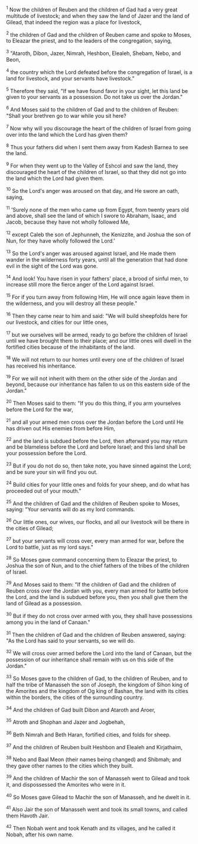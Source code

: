<sup>1</sup> 
Now the children of Reuben and the children of Gad had a very great multitude of livestock; and when they saw the land of Jazer and the land of Gilead, that indeed the region was a place for livestock, 

<sup>2</sup> 
the children of Gad and the children of Reuben came and spoke to Moses, to Eleazar the priest, and to the leaders of the congregation, saying, 

<sup>3</sup> 
"Ataroth, Dibon, Jazer, Nimrah, Heshbon, Elealeh, Shebam, Nebo, and Beon, 

<sup>4</sup> 
the country which the Lord defeated before the congregation of Israel, is a land for livestock, and your servants have livestock." 

<sup>5</sup> 
Therefore they said, "If we have found favor in your sight, let this land be given to your servants as a possession. Do not take us over the Jordan." 

<sup>6</sup> 
And Moses said to the children of Gad and to the children of Reuben: "Shall your brethren go to war while you sit here? 

<sup>7</sup> 
Now why will you discourage the heart of the children of Israel from going over into the land which the Lord has given them? 

<sup>8</sup> 
Thus your fathers did when I sent them away from Kadesh Barnea to see the land. 

<sup>9</sup> 
For when they went up to the Valley of Eshcol and saw the land, they discouraged the heart of the children of Israel, so that they did not go into the land which the Lord had given them. 

<sup>10</sup> 
So the Lord's anger was aroused on that day, and He swore an oath, saying, 

<sup>11</sup> 
'Surely none of the men who came up from Egypt, from twenty years old and above, shall see the land of which I swore to Abraham, Isaac, and Jacob, because they have not wholly followed Me, 

<sup>12</sup> 
except Caleb the son of Jephunneh, the Kenizzite, and Joshua the son of Nun, for they have wholly followed the Lord.' 

<sup>13</sup> 
So the Lord's anger was aroused against Israel, and He made them wander in the wilderness forty years, until all the generation that had done evil in the sight of the Lord was gone. 

<sup>14</sup> 
And look! You have risen in your fathers' place, a brood of sinful men, to increase still more the fierce anger of the Lord against Israel. 

<sup>15</sup> 
For if you turn away from following Him, He will once again leave them in the wilderness, and you will destroy all these people." 

<sup>16</sup> 
Then they came near to him and said: "We will build sheepfolds here for our livestock, and cities for our little ones, 

<sup>17</sup> 
but we ourselves will be armed, ready to go before the children of Israel until we have brought them to their place; and our little ones will dwell in the fortified cities because of the inhabitants of the land. 

<sup>18</sup> 
We will not return to our homes until every one of the children of Israel has received his inheritance. 

<sup>19</sup> 
For we will not inherit with them on the other side of the Jordan and beyond, because our inheritance has fallen to us on this eastern side of the Jordan." 

<sup>20</sup> 
Then Moses said to them: "If you do this thing, if you arm yourselves before the Lord for the war, 

<sup>21</sup> 
and all your armed men cross over the Jordan before the Lord until He has driven out His enemies from before Him, 

<sup>22</sup> 
and the land is subdued before the Lord, then afterward you may return and be blameless before the Lord and before Israel; and this land shall be your possession before the Lord. 

<sup>23</sup> 
But if you do not do so, then take note, you have sinned against the Lord; and be sure your sin will find you out. 

<sup>24</sup> 
Build cities for your little ones and folds for your sheep, and do what has proceeded out of your mouth." 

<sup>25</sup> 
And the children of Gad and the children of Reuben spoke to Moses, saying: "Your servants will do as my lord commands. 

<sup>26</sup> 
Our little ones, our wives, our flocks, and all our livestock will be there in the cities of Gilead; 

<sup>27</sup> 
but your servants will cross over, every man armed for war, before the Lord to battle, just as my lord says." 

<sup>28</sup> 
So Moses gave command concerning them to Eleazar the priest, to Joshua the son of Nun, and to the chief fathers of the tribes of the children of Israel. 

<sup>29</sup> 
And Moses said to them: "If the children of Gad and the children of Reuben cross over the Jordan with you, every man armed for battle before the Lord, and the land is subdued before you, then you shall give them the land of Gilead as a possession. 

<sup>30</sup> 
But if they do not cross over armed with you, they shall have possessions among you in the land of Canaan." 

<sup>31</sup> 
Then the children of Gad and the children of Reuben answered, saying: "As the Lord has said to your servants, so we will do. 

<sup>32</sup> 
We will cross over armed before the Lord into the land of Canaan, but the possession of our inheritance shall remain with us on this side of the Jordan." 

<sup>33</sup> 
So Moses gave to the children of Gad, to the children of Reuben, and to half the tribe of Manasseh the son of Joseph, the kingdom of Sihon king of the Amorites and the kingdom of Og king of Bashan, the land with its cities within the borders, the cities of the surrounding country. 

<sup>34</sup> 
And the children of Gad built Dibon and Ataroth and Aroer, 

<sup>35</sup> 
Atroth and Shophan and Jazer and Jogbehah, 

<sup>36</sup> 
Beth Nimrah and Beth Haran, fortified cities, and folds for sheep. 

<sup>37</sup> 
And the children of Reuben built Heshbon and Elealeh and Kirjathaim, 

<sup>38</sup> 
Nebo and Baal Meon (their names being changed) and Shibmah; and they gave other names to the cities which they built. 

<sup>39</sup> 
And the children of Machir the son of Manasseh went to Gilead and took it, and dispossessed the Amorites who were in it. 

<sup>40</sup> 
So Moses gave Gilead to Machir the son of Manasseh, and he dwelt in it. 

<sup>41</sup> 
Also Jair the son of Manasseh went and took its small towns, and called them Havoth Jair. 

<sup>42</sup> 
Then Nobah went and took Kenath and its villages, and he called it Nobah, after his own name.